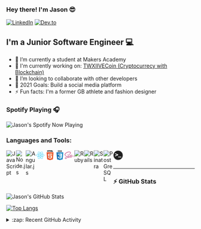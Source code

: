 ### Hey there! I'm Jason 😎

[![LinkedIn](https://img.shields.io/badge/LinkedIn-0077B5?style=for-the-badge&logo=linkedin&logoColor=white)](https://www.linkedin.com/in/jason-rowsell/) [![Dev.to](https://img.shields.io/badge/dev.to-0A0A0A?style=for-the-badge&logo=dev.to&logoColor=white)](#)

## I'm a Junior Software Engineer 💻

- 🌱 I’m currently a student at Makers Academy
- 🚀 I'm currently working on: [TWXIIVECoin (Cryptocurrecy with Blockchain)](https://github.com/jasonrowsell/TWXIIVECoin)
- 👯 I’m looking to collaborate with other developers
- 🥅 2021 Goals: Build a social media platform
- ⚡ Fun facts: I'm a former GB athlete and fashion designer

### Spotify Playing 🎧

<img src="https://jasonrowsell-now-playing.vercel.app/api/spotify" alt="Jason's Spotify Now Playing" width="350" />

### Languages and Tools:

<img align="left" alt="JavaScript" width="26px" src="https://cdn.svgporn.com/logos/javascript.svg" />
<img align="left" alt="Node.js" width="26px" src="https://cdn.svgporn.com/logos/nodejs-icon.svg" />
<img align="left" alt="Angular.js" width="26px" src="https://cdn.svgporn.com/logos/angular-icon.svg" />
<img align="left" alt="React" width="26px" src="https://raw.githubusercontent.com/github/explore/80688e429a7d4ef2fca1e82350fe8e3517d3494d/topics/react/react.png" />
<img align="left" alt="HTML5" width="26px" src="https://raw.githubusercontent.com/github/explore/80688e429a7d4ef2fca1e82350fe8e3517d3494d/topics/html/html.png" />
<img align="left" alt="CSS3" width="26px" src="https://raw.githubusercontent.com/github/explore/80688e429a7d4ef2fca1e82350fe8e3517d3494d/topics/css/css.png" />
<img align="left" alt="Sass" width="26px" src="https://raw.githubusercontent.com/github/explore/80688e429a7d4ef2fca1e82350fe8e3517d3494d/topics/sass/sass.png" />
<img align="left" alt="Ruby" width="26px" src="https://cdn.svgporn.com/logos/ruby.svg" />
<img align="left" alt="Rails" width="26px" src="https://cdn.svgporn.com/logos/rails.svg" />
<img align="left" alt="Sinatra" width="26px" src="https://cdn.svgporn.com/logos/sinatra.svg" />
<img align="left" alt="PostGreSQL" width="26px" src="https://cdn.svgporn.com/logos/postgresql.svg" />
<img align="left" alt="Terminal" width="26px" src="https://raw.githubusercontent.com/github/explore/80688e429a7d4ef2fca1e82350fe8e3517d3494d/topics/terminal/terminal.png" />

<br />
<br />

---

 ### ⚡️ GitHub Stats
 
<img alt="Jason's GitHub Stats" width="500px" src="https://github-readme-stats.vercel.app/api?username=jasonrowsell&theme=react&show_icons=true&count_private=true&hide_border=true" />

[![Top Langs](https://github-readme-stats.vercel.app/api/top-langs/?username=jasonrowsell&layout=compact)](https://github.com/jasonrowsell/github-readme-stats)


<details>
  <summary>:zap: Recent GitHub Activity</summary>

<!--START_SECTION:activity-->
1. 🎉 Merged PR [#16](https://github.com/jasonrowsell/chitter-challenge/pull/16) in [jasonrowsell/chitter-challenge](https://github.com/jasonrowsell/chitter-challenge)
2. 💪 Opened PR [#16](https://github.com/jasonrowsell/chitter-challenge/pull/16) in [jasonrowsell/chitter-challenge](https://github.com/jasonrowsell/chitter-challenge)
3. 🎉 Merged PR [#1](https://github.com/jasonrowsell/Makers-BnB/pull/1) in [jasonrowsell/Makers-BnB](https://github.com/jasonrowsell/Makers-BnB)
4. 💪 Opened PR [#1](https://github.com/jasonrowsell/Makers-BnB/pull/1) in [jasonrowsell/Makers-BnB](https://github.com/jasonrowsell/Makers-BnB)
5. 🎉 Merged PR [#8](https://github.com/C-A-Tech/Makers-BnB/pull/8) in [C-A-Tech/Makers-BnB](https://github.com/C-A-Tech/Makers-BnB)
<!--END_SECTION:activity-->

</details>

